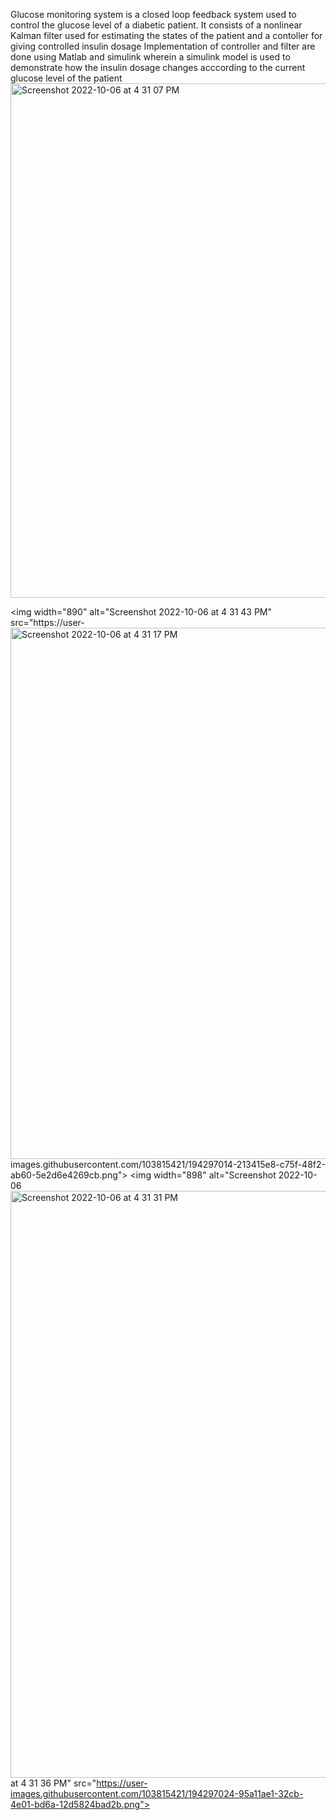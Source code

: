 Glucose monitoring system is a closed loop feedback system used to control the glucose level of a diabetic patient.
It consists of a nonlinear Kalman filter used for estimating the states of the patient and a contoller for giving controlled insulin dosage
Implementation of controller and filter are done using Matlab and simulink wherein a simulink model is used to demonstrate how the insulin dosage changes acccording to the current glucose level of the patient
       <img width="823" alt="Screenshot 2022-10-06 at 4 31 07 PM" src="https://user-images.githubusercontent.com/103815421/194297056-4708c933-b641-4ca4-94e4-42af993bce09.png">

<img width="890" alt="Screenshot 2022-10-06 at 4 31 43 PM" src="https://user-<img width="850" alt="Screenshot 2022-10-06 at 4 31 17 PM" src="https://user-images.githubusercontent.com/103815421/194297043-c7731e4b-9b2f-461b-91ce-ad09646ca767.png">
images.githubusercontent.com/103815421/194297014-213415e8-c75f-48f2-ab60-5e2d6e4269cb.png">
<img width="898" alt="Screenshot 2022-10-06 <img width="939" alt="Screenshot 2022-10-06 at 4 31 31 PM" src="https://user-images.githubusercontent.com/103815421/194297029-68ff717b-9bf8-44d2-886d-f5f35e520781.png">
at 4 31 36 PM" src="https://user-images.githubusercontent.com/103815421/194297024-95a11ae1-32cb-4e01-bd6a-12d5824bad2b.png">
